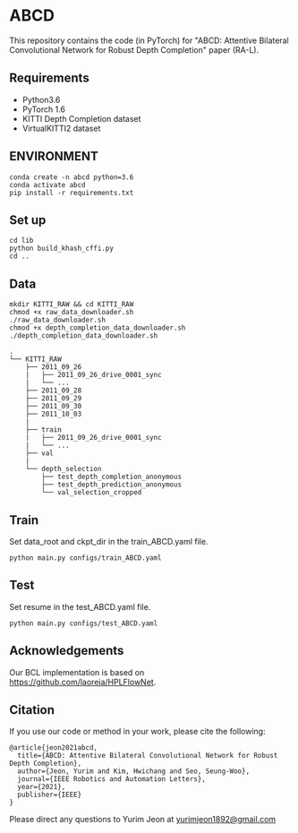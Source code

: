 # ABCD

This repository contains the code (in PyTorch) for "ABCD: Attentive Bilateral Convolutional Network for Robust Depth Completion" paper (RA-L).

## Requirements

* Python3.6
* PyTorch 1.6
* KITTI Depth Completion dataset
* VirtualKITTI2 dataset

## ENVIRONMENT

```
conda create -n abcd python=3.6
conda activate abcd
pip install -r requirements.txt
```

## Set up
```
cd lib 
python build_khash_cffi.py 
cd ..
```

## Data
```
mkdir KITTI_RAW && cd KITTI_RAW
chmod +x raw_data_downloader.sh
./raw_data_downloader.sh
chmod +x depth_completion_data_downloader.sh
./depth_completion_data_downloader.sh
```
```
.
└── KITTI_RAW
    ├── 2011_09_26
    |   ├── 2011_09_26_drive_0001_sync
    |   └── ...
    ├── 2011_09_28
    ├── 2011_09_29
    ├── 2011_09_30
    ├── 2011_10_03
    |
    ├── train
    |   ├── 2011_09_26_drive_0001_sync
    |   └── ...
    ├── val
    |
    └── depth_selection
        ├── test_depth_completion_anonymous
        ├── test_depth_prediction_anonymous
        └── val_selection_cropped
```

## Train
Set data_root and ckpt_dir in the train_ABCD.yaml file.
```
python main.py configs/train_ABCD.yaml
```

## Test
Set resume in the test_ABCD.yaml file.
```
python main.py configs/test_ABCD.yaml
```

## Acknowledgements
Our BCL implementation is based on https://github.com/laoreja/HPLFlowNet. 

## Citation
If you use our code or method in your work, please cite the following:
```
@article{jeon2021abcd,
  title={ABCD: Attentive Bilateral Convolutional Network for Robust Depth Completion},
  author={Jeon, Yurim and Kim, Hwichang and Seo, Seung-Woo},
  journal={IEEE Robotics and Automation Letters},
  year={2021},
  publisher={IEEE}
}
```
Please direct any questions to Yurim Jeon at yurimjeon1892@gmail.com
